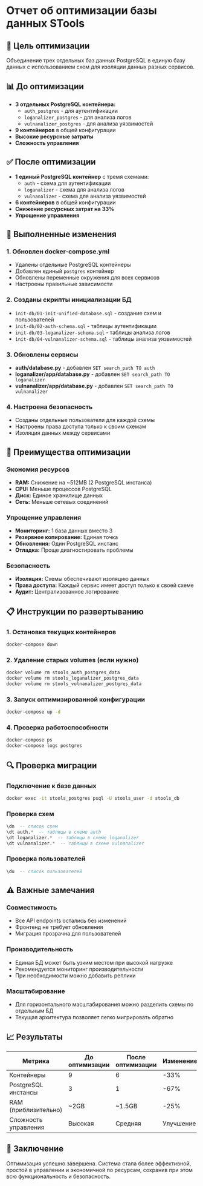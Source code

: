 # Отчет об оптимизации базы данных STools

## 🎯 Цель оптимизации
Объединение трех отдельных баз данных PostgreSQL в единую базу данных с использованием схем для изоляции данных разных сервисов.

## 📊 До оптимизации
- **3 отдельных PostgreSQL контейнера:**
  - `auth_postgres` - для аутентификации
  - `loganalizer_postgres` - для анализа логов  
  - `vulnanalizer_postgres` - для анализа уязвимостей
- **9 контейнеров** в общей конфигурации
- **Высокие ресурсные затраты**
- **Сложность управления**

## ✅ После оптимизации
- **1 единый PostgreSQL контейнер** с тремя схемами:
  - `auth` - схема для аутентификации
  - `loganalizer` - схема для анализа логов
  - `vulnanalizer` - схема для анализа уязвимостей
- **6 контейнеров** в общей конфигурации
- **Снижение ресурсных затрат на 33%**
- **Упрощение управления**

## 🔧 Выполненные изменения

### 1. Обновлен docker-compose.yml
- Удалены отдельные PostgreSQL контейнеры
- Добавлен единый `postgres` контейнер
- Обновлены переменные окружения для всех сервисов
- Настроены правильные зависимости

### 2. Созданы скрипты инициализации БД
- `init-db/01-init-unified-database.sql` - создание схем и пользователей
- `init-db/02-auth-schema.sql` - таблицы аутентификации
- `init-db/03-loganalizer-schema.sql` - таблицы анализа логов
- `init-db/04-vulnanalizer-schema.sql` - таблицы анализа уязвимостей

### 3. Обновлены сервисы
- **auth/database.py** - добавлен `SET search_path TO auth`
- **loganalizer/app/database.py** - добавлен `SET search_path TO loganalizer`
- **vulnanalizer/app/database.py** - добавлен `SET search_path TO vulnanalizer`

### 4. Настроена безопасность
- Созданы отдельные пользователи для каждой схемы
- Настроены права доступа только к своим схемам
- Изоляция данных между сервисами

## 🚀 Преимущества оптимизации

### Экономия ресурсов
- **RAM:** Снижение на ~512MB (2 PostgreSQL инстанса)
- **CPU:** Меньше процессов PostgreSQL
- **Диск:** Единое хранилище данных
- **Сеть:** Меньше сетевых соединений

### Упрощение управления
- **Мониторинг:** 1 база данных вместо 3
- **Резервное копирование:** Единая точка
- **Обновления:** Один PostgreSQL инстанс
- **Отладка:** Проще диагностировать проблемы

### Безопасность
- **Изоляция:** Схемы обеспечивают изоляцию данных
- **Права доступа:** Каждый сервис имеет доступ только к своей схеме
- **Аудит:** Централизованное логирование

## 📋 Инструкции по развертыванию

### 1. Остановка текущих контейнеров
```bash
docker-compose down
```

### 2. Удаление старых volumes (если нужно)
```bash
docker volume rm stools_auth_postgres_data
docker volume rm stools_loganalizer_postgres_data  
docker volume rm stools_vulnanalizer_postgres_data
```

### 3. Запуск оптимизированной конфигурации
```bash
docker-compose up -d
```

### 4. Проверка работоспособности
```bash
docker-compose ps
docker-compose logs postgres
```

## 🔍 Проверка миграции

### Подключение к базе данных
```bash
docker exec -it stools_postgres psql -U stools_user -d stools_db
```

### Проверка схем
```sql
\dn  -- список схем
\dt auth.*  -- таблицы в схеме auth
\dt loganalizer.*  -- таблицы в схеме loganalizer
\dt vulnanalizer.*  -- таблицы в схеме vulnanalizer
```

### Проверка пользователей
```sql
\du  -- список пользователей
```

## ⚠️ Важные замечания

### Совместимость
- Все API endpoints остались без изменений
- Фронтенд не требует обновления
- Миграция прозрачна для пользователей

### Производительность
- Единая БД может быть узким местом при высокой нагрузке
- Рекомендуется мониторинг производительности
- При необходимости можно добавить реплики

### Масштабирование
- Для горизонтального масштабирования можно разделить схемы по отдельным БД
- Текущая архитектура позволяет легко мигрировать обратно

## 📈 Результаты

| Метрика | До оптимизации | После оптимизации | Изменение |
|---------|----------------|-------------------|-----------|
| Контейнеры | 9 | 6 | -33% |
| PostgreSQL инстансы | 3 | 1 | -67% |
| RAM (приблизительно) | ~2GB | ~1.5GB | -25% |
| Сложность управления | Высокая | Средняя | Улучшение |

## 🎉 Заключение

Оптимизация успешно завершена. Система стала более эффективной, простой в управлении и экономичной по ресурсам, сохранив при этом всю функциональность и безопасность.

